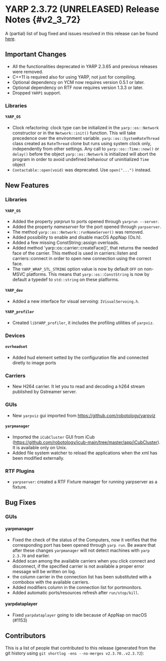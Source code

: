 YARP 2.3.72 (UNRELEASED) Release Notes                                {#v2_3_72}
======================================


A (partial) list of bug fixed and issues resolved in this release can be found
[here](https://github.com/robotology/yarp/issues?q=label%3A%22Fixed+in%3A+YARP+v2.3.72%22).

Important Changes
-----------------

* All the functionalities deprecated in YARP 2.3.65 and previous releases were
  removed.
* C++11 is required also for using YARP, not just for compiling.
* Optional dependency on YCM now requires version 0.5.1 or later.
* Optional dependency on RTF now requires version 1.3.3 or later.
* Dropped `YARP1` support.

### Libraries

#### `YARP_OS`

* Clock refactoring: clock type can be initialized in the `yarp::os::Network`
  constructor or in the `Network::init()` function.
  This will take precedence over the environment variable.
  `yarp::os::SystemRateThread` class created as `RateThread` clone but runs
  using system clock only, independently from other settings.
  Any call to `yarp::os::Time::now()` or `delay()` before the object
  `yarp::os::Network` is initialized will abort the program in order to avoid
  undefined behaviour of uninitialized `Time` object
* `Contactable::open(void)` was deprecated. Use `open("...")` instead.


New Features
------------

### Libraries

#### `YARP_OS`

* Added the property *yarprun* to ports opened through `yarprun --server`.
* Added the property *nameserver* for the port opened through `yarpserver`.
* The method `yarp::os::Network::runNameServer()` was removed.
* Added possibility to enable and disable macOS AppNap (Os.h).
* Added a few missing ConstString::assign overloads.
* Added method 'yarp::os::carrier::createFace()', that returns the needed face
  of the carrier. This method is used in carriers::listen and carriers::connect
  in order to open new connection using the correct face.
* The `YARP_WRAP_STL_STRING` option value is now by default `OFF` on non-MSVC
  platforms. This means that `yarp::os::ConstString` is now by default a typedef
  to `std::string` on these platforms.

#### `YARP_dev`

* Added a new interface for visual servoing: `IVisualServoing.h`.

#### `YARP_profiler`

* Created `libYARP_profiler`, it includes the profiling utilities of
  `yarpviz`.

### Devices

#### `ovrheadset`

* Added hud element setted by the configuration file and connected diretly to
  image ports

### Carriers
* New H264 carrier. It let you to read and decoding a h264 stream
  published by Gstreamer server.

### GUIs

* New `yarpviz` gui imported from https://github.com/robotology/yarpviz

#### `yarpmanager`

* Imported the `iCubCluster` GUI from iCub
  (https://github.com/robotology/icub-main/tree/master/app/iCubCluster).
  It is available only on Unix.
* Added file system watcher to reload the applications when the xml
  has been modified externally.

### RTF Plugins

* `yarpserver`: created a RTF Fixture manager for running yarpserver as a fixture.

Bug Fixes
---------

### GUIs

#### yarpmanager

* Fixed the check of the status of the Computers, now it verifies that the
  corresponding port has been opened through `yarp run`. Be aware that after
  these changes `yarpmanager` will not detect machines with `yarp 2.3.70`
  and earlier.
* Added scan among the available carriers when you click connect and disconnect,
  if the specified carrier is not available a proper error message will be
  written on log.
* the column carrier in the connection list has been substituted with a combobox
  with the available carriers.
* Added modifiers column in the connection list for portmonitors.
* Added automatic ports/resources refresh after `run/stop/kill`.

#### yarpdataplayer

* Fixed `yarpdataplayer` going to idle because of AppNap on macOS (#1153)

Contributors
------------

This is a list of people that contributed to this release (generated from the
git history using `git shortlog -ens --no-merges v2.3.70..v2.3.72`):

```
```
